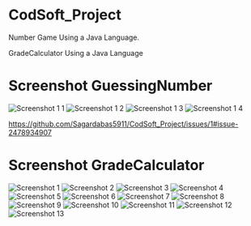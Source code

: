 # CodSoft_Project
Number Game Using a Java Language.

GradeCalculator Using a Java Language

# Screenshot GuessingNumber

![Screenshot 1 1](https://github.com/user-attachments/assets/98098ef4-a719-48da-b872-ac3d15d20ee3)
![Screenshot 1 2](https://github.com/user-attachments/assets/85c6939f-3ce6-4129-a4f2-7c774535eeaf)
![Screenshot 1 3](https://github.com/user-attachments/assets/4a00efc6-43cb-4940-a19d-7722119ab2fd)
![Screenshot 1 4](https://github.com/user-attachments/assets/6ceb6e25-c304-409d-b127-bc707b08e2ee)

https://github.com/Sagardabas5911/CodSoft_Project/issues/1#issue-2478934907

# Screenshot GradeCalculator 

![Screenshot 1](https://github.com/user-attachments/assets/c306044c-0b37-4f7f-9fc0-2a4491821a65)
![Screenshot 2](https://github.com/user-attachments/assets/c0875509-de61-4259-ae9b-be492e803996)
![Screenshot 3](https://github.com/user-attachments/assets/d53ef94b-6259-45eb-b1be-83a6feb3ea3b)
![Screenshot 4](https://github.com/user-attachments/assets/39f0cbd3-69c8-402e-bd95-ee34932eaafc)
![Screenshot 5](https://github.com/user-attachments/assets/9c8e257d-d9c9-422f-9a5b-7fa2159b281b)
![Screenshot 6](https://github.com/user-attachments/assets/e1f7a59b-20d7-492c-bf12-4b6ae3527ba7)
![Screenshot 7](https://github.com/user-attachments/assets/cface2f3-badb-40ce-921b-06fa5cee4fbc)
![Screenshot 8](https://github.com/user-attachments/assets/71918da2-bb3e-4f0c-adda-256c00ee6b4a)
![Screenshot 9](https://github.com/user-attachments/assets/e5523313-b806-4844-9b5d-f0ecff4ef720)
![Screenshot 10](https://github.com/user-attachments/assets/e3196379-02a8-465a-ba87-80c1a27b5fc4)
![Screenshot 11](https://github.com/user-attachments/assets/dc210dce-eb0a-4234-afa4-81d796e28616)
![Screenshot 12](https://github.com/user-attachments/assets/d7370ced-e442-440d-af81-650fc6d5135d)
![Screenshot 13](https://github.com/user-attachments/assets/9c4fc643-17aa-4239-813c-14596f84a895)


